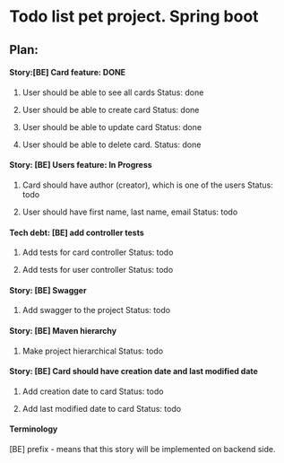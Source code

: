 # Todo list pet project. Spring boot

## Plan:

#### Story:[BE] Card feature: DONE

1. User should be able to see all cards
Status: done

2. User should be able to create card
Status: done

3. User should be able to update card 
Status: done

4. User should be able to delete card.
Status: done


#### Story: [BE] Users feature: In Progress

1. Card should have author (creator), which is one of the users
Status: todo

2. User should have first name, last name, email
Status: todo

#### Tech debt: [BE] add controller tests

1. Add tests for card controller
Status: todo

2. Add tests for user controller
Status: todo


#### Story: [BE] Swagger 

1. Add swagger to the project
Status: todo


#### Story: [BE] Maven hierarchy

1. Make project hierarchical
Status: todo


#### Story: [BE] Card should have creation date and last modified date
1. Add creation date to card
Status: todo

2. Add last modified date to card
Status: todo


#### Terminology

[BE] prefix - means that this story will be implemented on backend side.


